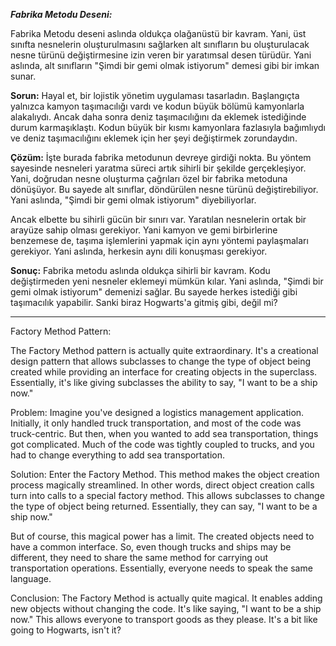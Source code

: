 ***Fabrika Metodu Deseni:***


Fabrika Metodu deseni aslında oldukça olağanüstü bir kavram. Yani, üst sınıfta nesnelerin oluşturulmasını sağlarken alt sınıfların bu oluşturulacak nesne türünü değiştirmesine izin veren bir yaratımsal desen türüdür. Yani aslında, alt sınıfların "Şimdi bir gemi olmak istiyorum" demesi gibi bir imkan sunar.

**Sorun:**
Hayal et, bir lojistik yönetim uygulaması tasarladın. Başlangıçta yalnızca kamyon taşımacılığı vardı ve kodun büyük bölümü kamyonlarla alakalıydı. Ancak daha sonra deniz taşımacılığını da eklemek istediğinde durum karmaşıklaştı. Kodun büyük bir kısmı kamyonlara fazlasıyla bağımlıydı ve deniz taşımacılığını eklemek için her şeyi değiştirmek zorundaydın.

**Çözüm:**
İşte burada fabrika metodunun devreye girdiği nokta. Bu yöntem sayesinde nesneleri yaratma süreci artık sihirli bir şekilde gerçekleşiyor. Yani, doğrudan nesne oluşturma çağrıları özel bir fabrika metoduna dönüşüyor. Bu sayede alt sınıflar, döndürülen nesne türünü değiştirebiliyor. Yani aslında, "Şimdi bir gemi olmak istiyorum" diyebiliyorlar.

Ancak elbette bu sihirli gücün bir sınırı var. Yaratılan nesnelerin ortak bir arayüze sahip olması gerekiyor. Yani kamyon ve gemi birbirlerine benzemese de, taşıma işlemlerini yapmak için aynı yöntemi paylaşmaları gerekiyor. Yani aslında, herkesin aynı dili konuşması gerekiyor.

**Sonuç:**
Fabrika metodu aslında oldukça sihirli bir kavram. Kodu değiştirmeden yeni nesneler eklemeyi mümkün kılar. Yani aslında, "Şimdi bir gemi olmak istiyorum" demenizi sağlar. Bu sayede herkes istediği gibi taşımacılık yapabilir. Sanki biraz Hogwarts'a gitmiş gibi, değil mi?

---

Factory Method Pattern:

The Factory Method pattern is actually quite extraordinary. It's a creational design pattern that allows subclasses to change the type of object being created while providing an interface for creating objects in the superclass. Essentially, it's like giving subclasses the ability to say, "I want to be a ship now."

Problem: Imagine you've designed a logistics management application. Initially, it only handled truck transportation, and most of the code was truck-centric. But then, when you wanted to add sea transportation, things got complicated. Much of the code was tightly coupled to trucks, and you had to change everything to add sea transportation.

Solution: Enter the Factory Method. This method makes the object creation process magically streamlined. In other words, direct object creation calls turn into calls to a special factory method. This allows subclasses to change the type of object being returned. Essentially, they can say, "I want to be a ship now."

But of course, this magical power has a limit. The created objects need to have a common interface. So, even though trucks and ships may be different, they need to share the same method for carrying out transportation operations. Essentially, everyone needs to speak the same language.

Conclusion: The Factory Method is actually quite magical. It enables adding new objects without changing the code. It's like saying, "I want to be a ship now." This allows everyone to transport goods as they please. It's a bit like going to Hogwarts, isn't it?